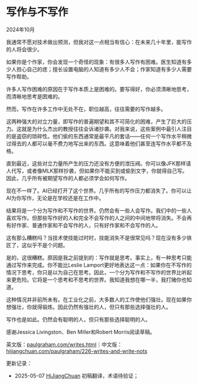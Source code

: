 


# 写作与不写作

2024年10月

我通常不愿对技术做出预测，但我对这一点相当有信心：在未来几十年里，能写作的人将会很少。

如果你是个作家，你会发现一个奇怪的现象：有很多人写作有困难。医生知道有多少人担心自己的痣；擅长设置电脑的人知道有多少人不会；作家知道有多少人需要写作帮助。

许多人写作困难的原因在于写作本质上是困难的。要写得好，你必须清晰地思考，而清晰地思考是困难的。

然而，写作在许多工作中无处不在，职位越高，往往需要的写作越多。

这两种强大的对立力量，即写作的普遍期望和其不可简化的困难，产生了巨大的压力。这就是为什么杰出的教授往往会诉诸抄袭。对我来说，这些案例中最引人注目的是盗窃的琐碎性。他们偷的东西通常是最平凡的套话——任何一个写作水平稍微过得去的人都可以毫不费力地写出来的东西。这意味着他们甚至连写作水平都不及格。

直到最近，这些对立力量所产生的压力还没有方便的泄压阀。你可以像JFK那样请人代写，或者像MLK那样抄袭，但如果你不能买到或偷到文字，你就得自己写。因此，几乎所有被期望写作的人都必须学会如何写作。

现在不一样了。AI已经打开了这个世界。几乎所有的写作压力都消失了。你可以让AI为你写作，无论是在学校还是在工作中。

结果将是一个分为写作和不写作的世界。仍然会有一些人会写作。我们中的一些人喜欢写作。但那些写作好的人和完全不会写作的人之间的中间地带将消失。不会再有好作家、普通作家和不会写作的人，只有好作家和不会写作的人。

这有那么糟糕吗？当技术使技能过时时，技能消失不是很常见吗？现在没有多少铁匠了，这似乎不是个问题。

是的，这很糟糕。原因是我之前提到的：写作就是思考。事实上，有一种思考只能通过写作来完成。你不能比Leslie Lamport更好地表达这一点：如果你在不写作的情况下思考，你只是以为自己在思考。因此，一个分为写作和不写作的世界比听起来更危险。它将是一个思考和不思考的世界。我知道我想在哪一半，我打赌你也知道。

这种情况并非前所未有。在工业化之前，大多数人的工作使他们强壮。现在如果你想强壮，你就得锻炼。因此仍然有强壮的人，但只有那些选择强壮的人。

写作也是如此。仍然会有聪明的人，但只有那些选择聪明的人。

感谢Jessica Livingston、Ben Miller和Robert Morris阅读草稿。

英文版：[paulgraham.com/writes.html](https://paulgraham.com/writes.html)｜中文版：[hijiangchuan.com/paulgraham/226-writes-and-write-nots](https://hijiangchuan.com/paulgraham/226-writes-and-write-nots)



更新记录：
- 2025-05-07 [HiJiangChuan](https://hijiangchuan.com) 初稿翻译，术语待验证； 
